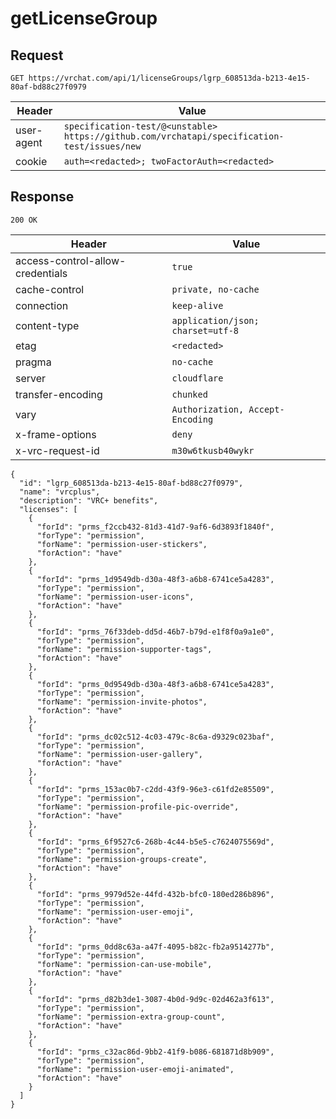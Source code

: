 # getLicenseGroup

## Request
`GET https://vrchat.com/api/1/licenseGroups/lgrp_608513da-b213-4e15-80af-bd88c27f0979`

| Header | Value |
| ------ | ----- |
| user-agent | `specification-test/@<unstable> https://github.com/vrchatapi/specification-test/issues/new` |
| cookie | `auth=<redacted>; twoFactorAuth=<redacted>` |


## Response
`200 OK`

| Header | Value |
| ------ | ----- |
| access-control-allow-credentials | `true` |
| cache-control | `private, no-cache` |
| connection | `keep-alive` |
| content-type | `application/json; charset=utf-8` |
| etag | `<redacted>` |
| pragma | `no-cache` |
| server | `cloudflare` |
| transfer-encoding | `chunked` |
| vary | `Authorization, Accept-Encoding` |
| x-frame-options | `deny` |
| x-vrc-request-id | `m30w6tkusb40wykr` |

```jsonc
{
  "id": "lgrp_608513da-b213-4e15-80af-bd88c27f0979",
  "name": "vrcplus",
  "description": "VRC+ benefits",
  "licenses": [
    {
      "forId": "prms_f2ccb432-81d3-41d7-9af6-6d3893f1840f",
      "forType": "permission",
      "forName": "permission-user-stickers",
      "forAction": "have"
    },
    {
      "forId": "prms_1d9549db-d30a-48f3-a6b8-6741ce5a4283",
      "forType": "permission",
      "forName": "permission-user-icons",
      "forAction": "have"
    },
    {
      "forId": "prms_76f33deb-dd5d-46b7-b79d-e1f8f0a9a1e0",
      "forType": "permission",
      "forName": "permission-supporter-tags",
      "forAction": "have"
    },
    {
      "forId": "prms_0d9549db-d30a-48f3-a6b8-6741ce5a4283",
      "forType": "permission",
      "forName": "permission-invite-photos",
      "forAction": "have"
    },
    {
      "forId": "prms_dc02c512-4c03-479c-8c6a-d9329c023baf",
      "forType": "permission",
      "forName": "permission-user-gallery",
      "forAction": "have"
    },
    {
      "forId": "prms_153ac0b7-c2dd-43f9-96e3-c61fd2e85509",
      "forType": "permission",
      "forName": "permission-profile-pic-override",
      "forAction": "have"
    },
    {
      "forId": "prms_6f9527c6-268b-4c44-b5e5-c7624075569d",
      "forType": "permission",
      "forName": "permission-groups-create",
      "forAction": "have"
    },
    {
      "forId": "prms_9979d52e-44fd-432b-bfc0-180ed286b896",
      "forType": "permission",
      "forName": "permission-user-emoji",
      "forAction": "have"
    },
    {
      "forId": "prms_0dd8c63a-a47f-4095-b82c-fb2a9514277b",
      "forType": "permission",
      "forName": "permission-can-use-mobile",
      "forAction": "have"
    },
    {
      "forId": "prms_d82b3de1-3087-4b0d-9d9c-02d462a3f613",
      "forType": "permission",
      "forName": "permission-extra-group-count",
      "forAction": "have"
    },
    {
      "forId": "prms_c32ac86d-9bb2-41f9-b086-681871d8b909",
      "forType": "permission",
      "forName": "permission-user-emoji-animated",
      "forAction": "have"
    }
  ]
}
```
